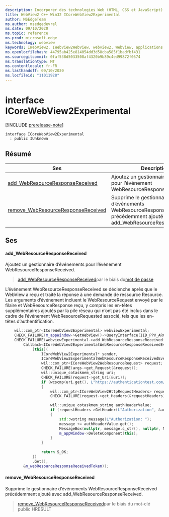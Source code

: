 ```yaml
---
description: Incorporer des technologies Web (HTML, CSS et JavaScript) dans vos applications natives avec le contrôle Microsoft Edge WebView2
title: WebView2 C++ Win32 ICoreWebView2Experimental
author: MSEdgeTeam
ms.author: msedgedevrel
ms.date: 09/10/2020
ms.topic: reference
ms.prod: microsoft-edge
ms.technology: webview
keywords: IWebView2, IWebView2WebView, webview2, WebView, applications Win32, Win32, Edge, ICoreWebView2, ICoreWebView2Controller, contrôle de navigateur, html Edge, ICoreWebView2Experimental
ms.openlocfilehash: 44795ab425e814054dd3d58cba585f1badfbf431
ms.sourcegitcommit: 0faf538d5033508af4320b9b89c4ed99872f0574
ms.translationtype: MT
ms.contentlocale: fr-FR
ms.lasthandoff: 09/10/2020
ms.locfileid: "11011928"
---
```

# interface ICoreWebView2Experimental 

[!INCLUDE [prerelease-note](../../includes/prerelease-note.md)]

```
interface ICoreWebView2Experimental
  : public IUnknown
```

## Résumé

 Ses                        | Descriptions
--------------------------------|---------------------------------------------
[add_WebResourceResponseReceived](#add_webresourceresponsereceived) | Ajoutez un gestionnaire d’événements pour l’événement WebResourceResponseReceived.
[remove_WebResourceResponseReceived](#remove_webresourceresponsereceived) | Supprime le gestionnaire d’événements WebResourceResponseReceived précédemment ajouté avec add_WebResourceResponseReceived.

## Ses

#### add_WebResourceResponseReceived 

Ajoutez un gestionnaire d’événements pour l’événement WebResourceResponseReceived.

> [add_WebResourceResponseReceived](#add_webresourceresponsereceived)par le biais du[mot de passe](icorewebview2experimentalwebresourceresponsereceivedeventhandler.md)

L’événement WebResourceResponseReceived se déclenche après que le WebView a reçu et traité la réponse à une demande de ressource Resource. Les arguments d’événement incluent le WebResourceRequest envoyé par le filaire et WebResourceResponse reçu, y compris les en-têtes supplémentaires ajoutés par la pile réseau qui n’ont pas été inclus dans le cadre de l’événement WebResourceRequested associé, tels que les en-têtes d’authentification. 
```cpp
    wil::com_ptr<ICoreWebView2Experimental> webviewExperimental;
    CHECK_FAILURE(m_appWindow->GetWebView()->QueryInterface(IID_PPV_ARGS(&webviewExperimental)));
    CHECK_FAILURE(webviewExperimental->add_WebResourceResponseReceived(
        Callback<ICoreWebView2ExperimentalWebResourceResponseReceivedEventHandler>(
            [this](
                ICoreWebView2Experimental* sender,
                ICoreWebView2ExperimentalWebResourceResponseReceivedEventArgs* args) {           
                wil::com_ptr<ICoreWebView2WebResourceRequest> request;
                CHECK_FAILURE(args->get_Request(&request));
                wil::unique_cotaskmem_string uri;
                CHECK_FAILURE(request->get_Uri(&uri));
                if (wcscmp(uri.get(), L"https://authenticationtest.com/HTTPAuth/") == 0)
                {
                    wil::com_ptr<ICoreWebView2HttpRequestHeaders> requestHeaders;
                    CHECK_FAILURE(request->get_Headers(&requestHeaders));

                    wil::unique_cotaskmem_string authHeaderValue;
                    if (requestHeaders->GetHeader(L"Authorization", &authHeaderValue) == S_OK)
                    {
                        std::wstring message(L"Authorization: ");
                        message += authHeaderValue.get();
                        MessageBox(nullptr, message.c_str(), nullptr, MB_OK);
                        m_appWindow->DeleteComponent(this);
                    }
                }
                
                return S_OK;
            })
            .Get(),
        &m_webResourceResponseReceivedToken));
```

#### remove_WebResourceResponseReceived 

Supprime le gestionnaire d’événements WebResourceResponseReceived précédemment ajouté avec add_WebResourceResponseReceived.

> [remove_WebResourceResponseReceived](#remove_webresourceresponsereceived)par le biais du mot-clé public HRESULT

